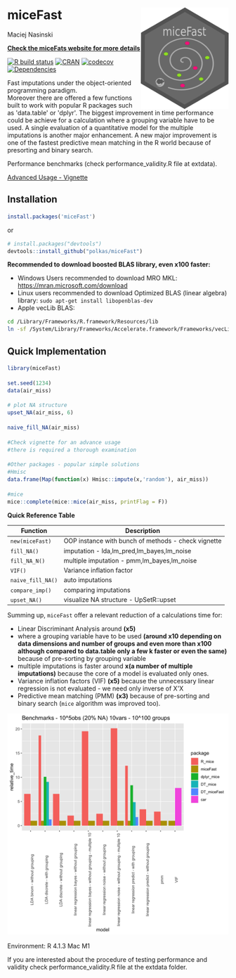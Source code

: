 # miceFast <a href='https://github.com/polkas/miceFast'><img src='man/figures/miceFast_logo.png' align="right" width="200" /></a>
Maciej Nasinski  

[**Check the miceFats website for more details**](https://polkas.github.io/miceFast/index.html)

[![R build status](https://github.com/polkas/miceFast/workflows/R-CMD-check/badge.svg)](https://github.com/polkas/miceFast/actions)
[![CRAN](http://www.r-pkg.org/badges/version/miceFast)](https://cran.r-project.org/package=miceFast)
[![codecov](https://codecov.io/gh/Polkas/miceFast/branch/master/graph/badge.svg)](https://app.codecov.io/gh/Polkas/miceFast)
[![Dependencies](https://tinyverse.netlify.com/badge/miceFast)](https://cran.r-project.org/package=miceFast)

Fast imputations under the object-oriented programming paradigm. 	
Moreover there are offered a few functions built to work with popular R packages such as 'data.table' or 'dplyr'.
The biggest improvement in time performance could be achieve for a calculation where a grouping variable have to be used.
A single evaluation of a quantitative model for the multiple imputations is another major enhancement.
A new major improvement is one of the fastest predictive mean matching in the R world because of presorting and binary search.

Performance benchmarks (check performance_validity.R file at extdata).

[Advanced Usage - Vignette](https://polkas.github.io/miceFast/articles/miceFast-intro.html)

## Installation

```r
install.packages('miceFast')
```

or

```r
# install.packages("devtools")
devtools::install_github("polkas/miceFast")
```

**Recommended to download boosted BLAS library, even x100 faster:**

- Windows Users recommended to download MRO MKL: https://mran.microsoft.com/download
- Linux users recommended to download Optimized BLAS (linear algebra) library: `sudo apt-get install libopenblas-dev`
- Apple vecLib BLAS:
```bash
cd /Library/Frameworks/R.framework/Resources/lib
ln -sf /System/Library/Frameworks/Accelerate.framework/Frameworks/vecLib.framework/Versions/Current/libBLAS.dylib libRblas.dylib
```

## Quick Implementation

```r
library(miceFast)

set.seed(1234)
data(air_miss)

# plot NA structure
upset_NA(air_miss, 6)

naive_fill_NA(air_miss)

#Check vignette for an advance usage
#there is required a thorough examination

#Other packages - popular simple solutions
#Hmisc
data.frame(Map(function(x) Hmisc::impute(x,'random'), air_miss))

#mice
mice::complete(mice::mice(air_miss, printFlag = F))

```

**Quick Reference Table** 

|  Function | Description |
|----------------------|----------------------|
| `new(miceFast)` | OOP instance with bunch of methods - check vignette |
| `fill_NA()`  |  imputation - lda,lm_pred,lm_bayes,lm_noise |
| `fill_NA_N()` |   multiple imputation - pmm,lm_bayes,lm_noise |
| `VIF()` | Variance inflation factor |
| `naive_fill_NA()` | auto imputations |  
| `compare_imp()` | comparing imputations | 
| `upset_NA()` | visualize NA structure - UpSetR::upset|

Summing up, `miceFast` offer a relevant reduction of a calculations time for:  

- Linear Discriminant Analysis around **(x5)**
- where a grouping variable have to be used **(around x10 depending on data dimensions and number of groups and even more than x100 although compared to data.table only a few k faster or even the same)** because of pre-sorting by grouping variable
- multiple imputations is faster around **x(a number of multiple imputations)** because the core of a model is evaluated only ones.
- Variance inflation factors (VIF) **(x5)** because the unnecessary linear regression is not evaluated - we need only inverse of X'X
- Predictive mean matching (PMM) **(x3)** because of pre-sorting and binary search (`mice` algorithm was improved too).

![](man/figures/g_summary.png)

Environment: R 4.1.3 Mac M1

If you are interested about the procedure of testing performance and validity check performance_validity.R file at the extdata folder.
